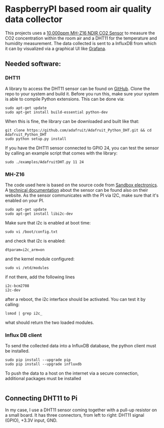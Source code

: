 # RaspberryPI based room air quality data collector

This projects uses a [10,000ppm MH-Z16 NDIR CO2 Sensor](http://sandboxelectronics.com/?product=mh-z16-ndir-co2-sensor-with-i2cuart-5v3-3v-interface-for-arduinoraspeberry-pi) 
to measure the CO2 concentration within the room air and a DHT11 for the temperature and humidity measurement.
The data collected is sent to a InfluxDB from which it can by visualized via a graphical UI like [Grafana](https://grafana.com/).
   
## Needed software:
### DHT11
A library to access the DHT11 sensor can be found on [GitHub](https://github.com/adafruit/Adafruit_Python_DHT). Clone the 
repo to your system and build it. Before you run this, make sure your system is able to compile Python extensions. This can be done via:
```
sudo apt-get update
sudo apt-get install build-essential python-dev
```
When this is fine, the library can be downloaded and built like that:

```
git clone https://github.com/adafruit/Adafruit_Python_DHT.git && cd Adafruit_Python_DHT
sudo python setup.py install
```
If you have the DHT11 sensor connected to GPIO 24, you can test the sensor by calling an example script that comes with the library:
```
sudo ./examples/AdafruitDHT.py 11 24
```

### MH-Z16
The code used here is based on the source code from [Sandbox electronics](https://github.com/SandboxElectronics/NDIR). 
A [technical documentation](http://sandboxelectronics.com/?p=1126) about the sensor can be found also on their website.
As the sensor communicates with the PI via I2C, make sure that it's enabled on your PI. 
```
sudo apt-get update
sudo apt-get install libi2c-dev
```
Make sure that i2c is enabled at boot time:
```
sudo vi /boot/config.txt
```
and check that i2c is enabled:
```
dtparam=i2c_arm=on
```
and the kernel module configured:
```
sudo vi /etd/modules
```
if not there, add the following lines
```
i2c-bcm2708
i2c-dev
```

after a reboot, the i2c interface should be activated. You can test it by calling:
```
lsmod | grep i2c_
```
what should return the two loaded modules.

### Influx DB client
To send the collected data into a InfluxDB database, the python client must be installed.
```
sudo pip install --upgrade pip
sudo pip install --upgrade influxdb
```
To push the data to a host on the internet via a secure connection, additional packages must be installed
```

```
 
 
## Connecting DHT11 to Pi
In my case, I use a DHT11 sensor coming together with a pull-up resistor on a small board. It has three connectors, from left to right:
 DHT11 signal (GPIO), +3.3V input, GND.